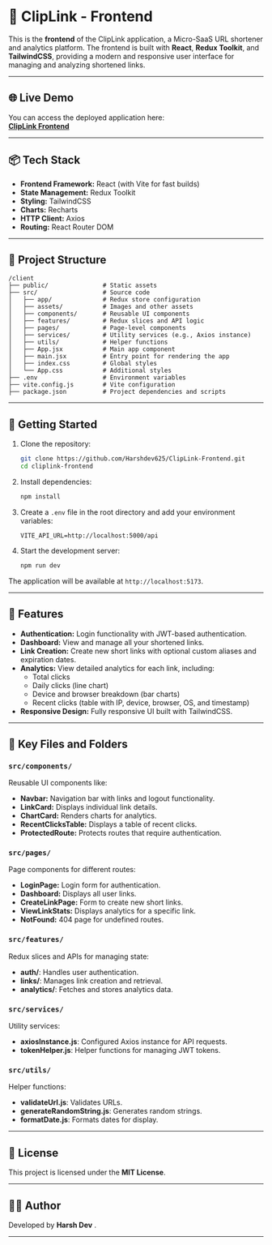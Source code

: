 # 🔗 ClipLink - Frontend

This is the **frontend** of the ClipLink application, a Micro-SaaS URL shortener and analytics platform. The frontend is built with **React**, **Redux Toolkit**, and **TailwindCSS**, providing a modern and responsive user interface for managing and analyzing shortened links.

---

## 🌐 Live Demo

You can access the deployed application here:  
**[ClipLink Frontend](https://clip-link-frontend.vercel.app/)**

---

## 📦 Tech Stack

- **Frontend Framework:** React (with Vite for fast builds)
- **State Management:** Redux Toolkit
- **Styling:** TailwindCSS
- **Charts:** Recharts
- **HTTP Client:** Axios
- **Routing:** React Router DOM

---

## 📁 Project Structure

```
/client
├── public/               # Static assets
├── src/                  # Source code
│   ├── app/              # Redux store configuration
│   ├── assets/           # Images and other assets
│   ├── components/       # Reusable UI components
│   ├── features/         # Redux slices and API logic
│   ├── pages/            # Page-level components
│   ├── services/         # Utility services (e.g., Axios instance)
│   ├── utils/            # Helper functions
│   ├── App.jsx           # Main app component
│   ├── main.jsx          # Entry point for rendering the app
│   ├── index.css         # Global styles
│   └── App.css           # Additional styles
├── .env                  # Environment variables
├── vite.config.js        # Vite configuration
├── package.json          # Project dependencies and scripts
```

---

## 🚀 Getting Started

1. Clone the repository:

   ```bash
   git clone https://github.com/Harshdev625/ClipLink-Frontend.git
   cd cliplink-frontend
   ```

2. Install dependencies:

   ```bash
   npm install
   ```

3. Create a `.env` file in the root directory and add your environment variables:

   ```env
   VITE_API_URL=http://localhost:5000/api
   ```

4. Start the development server:

   ```bash
   npm run dev
   ```

The application will be available at `http://localhost:5173`.

---

## 🚀 Features

- **Authentication:** Login functionality with JWT-based authentication.
- **Dashboard:** View and manage all your shortened links.
- **Link Creation:** Create new short links with optional custom aliases and expiration dates.
- **Analytics:** View detailed analytics for each link, including:
  - Total clicks
  - Daily clicks (line chart)
  - Device and browser breakdown (bar charts)
  - Recent clicks (table with IP, device, browser, OS, and timestamp)
- **Responsive Design:** Fully responsive UI built with TailwindCSS.

---

## 📂 Key Files and Folders

### `src/components/`

Reusable UI components like:

- **Navbar:** Navigation bar with links and logout functionality.
- **LinkCard:** Displays individual link details.
- **ChartCard:** Renders charts for analytics.
- **RecentClicksTable:** Displays a table of recent clicks.
- **ProtectedRoute:** Protects routes that require authentication.

### `src/pages/`

Page components for different routes:

- **LoginPage:** Login form for authentication.
- **Dashboard:** Displays all user links.
- **CreateLinkPage:** Form to create new short links.
- **ViewLinkStats:** Displays analytics for a specific link.
- **NotFound:** 404 page for undefined routes.

### `src/features/`

Redux slices and APIs for managing state:

- **auth/**: Handles user authentication.
- **links/**: Manages link creation and retrieval.
- **analytics/**: Fetches and stores analytics data.

### `src/services/`

Utility services:

- **axiosInstance.js**: Configured Axios instance for API requests.
- **tokenHelper.js**: Helper functions for managing JWT tokens.

### `src/utils/`

Helper functions:

- **validateUrl.js**: Validates URLs.
- **generateRandomString.js**: Generates random strings.
- **formatDate.js**: Formats dates for display.

---

## 📄 License

This project is licensed under the **MIT License**.

---

## 👨‍💻 Author

Developed by **Harsh Dev** .

---